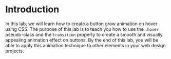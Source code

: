 # Introduction

In this lab, we will learn how to create a button grow animation on hover using CSS. The purpose of this lab is to teach you how to use the `:hover` pseudo-class and the `transition` property to create a smooth and visually appealing animation effect on buttons. By the end of this lab, you will be able to apply this animation technique to other elements in your web design projects.

